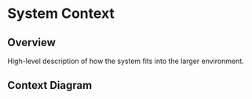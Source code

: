 # System Context

## Overview
High-level description of how the system fits into the larger environment.

## Context Diagram 